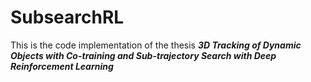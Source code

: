 # SubsearchRL

This is the code implementation of the thesis ***3D Tracking of Dynamic Objects with Co-training and Sub-trajectory Search with Deep Reinforcement Learning***
